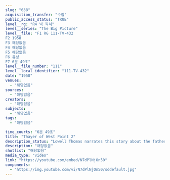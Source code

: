 ```yaml
---
slug: "638"
acquisition_transfer: "수집"
public_access_status: "TRUE"
level__rg: "R4 빅 픽쳐"
level__series: "The Big Picture"
level__file: "F1 RG 111-TV-432
F2 1958
F3 해당없음
F4 해당없음
F5 해당없음
F6 유성
F7 6분 49초"
level__file_number: "111"
level__local_identifier: "111-TV-432"
date: "1958"
venues: 
  - "해당없음"
sources: 
  - "해당없음"
creators: 
  - "해당없음"
subjects: 
  - "해당없음"
tags: 
  - "해당없음"

time_courts: "6분 49초"
title: "Thayer of West Point 2"
description_status: "Lowell Thomas narrates this story about the father of West Point. An outstanding cast recreates the life of Sylvanus Thayer at the Academy."
description: "해당없음"
shotlist: "해당없음"
media_type: "video"
link: "https://youtube.com/embed/N7dPlNjOn50"
components: 
  - "https://img.youtube.com/vi/N7dPlNjOn50/sddefault.jpg"
---
```

